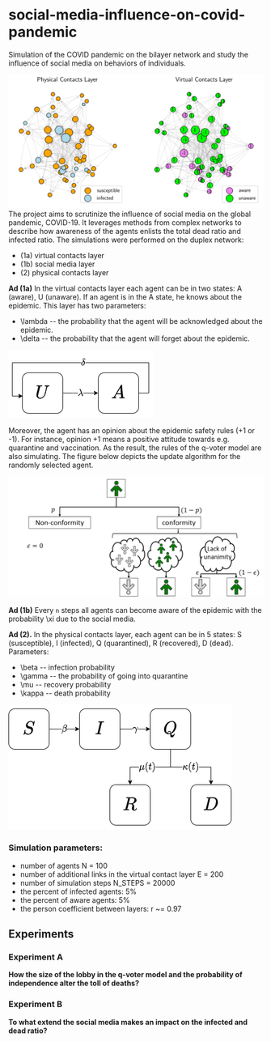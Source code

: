 # social-media-influence-on-covid-pandemic
Simulation of the COVID pandemic on the bilayer network and study the influence of social media on behaviors of individuals. 

![](plots/initial_network_state.png)
The project aims to scrutinize the influence of social media on the global pandemic, COVID-19. It leverages methods from complex networks to describe how awareness of the agents enlists the total dead ratio and infected ratio. The simulations were performed on the duplex network:

- (1a) virtual contacts layer
- (1b) social media layer
- (2) physical contacts layer

**Ad (1a)**  In the virtual contacts layer each agent can be in two states: A (aware), U (unaware). If an agent is in the A state, he knows about the epidemic. This layer has two parameters:
- \lambda -- the probability that the agent will be acknowledged about the epidemic.
- \delta -- the probability that the agent will forget about the epidemic.

![](plots/presentation/sieci_wielopoziomowe_komunikacjadrawio.png)

Moreover, the agent has an opinion about the epidemic safety rules (+1 or -1). For instance, opinion +1 means a positive attitude towards e.g. quarantine and vaccination. As the result, the rules of the q-voter model are also simulating. The figure below depicts the update algorithm for the randomly selected agent.

![q-voter-schema](plots/presentation/q-voter-schema.png)

**Ad (1b)** Every `n` steps all agents can become aware of the epidemic with the probability \xi due to the social media.


**Ad (2).** In the physical contacts layer, each agent can be in 5 states: S (susceptible), I (infected), Q (quarantined), R (recovered),  D (dead). 
Parameters:
- \beta -- infection probability
- \gamma -- the probability of going into quarantine
- \mu -- recovery probability 
- \kappa -- death probability


![](plots/presentation/sieci_wielopoziomowe_epidemia_schemat.png)

### Simulation parameters:

- number of agents N = 100
- number of additional links in the virtual contact layer E = 200
- number of simulation steps N_STEPS = 20000
- the percent of infected agents: 5%
- the percent of aware agents: 5%
- the person coefficient between layers: r ~= 0.97

## Experiments

### Experiment A

**How the size of the lobby in the q-voter model and the probability of independence alter the toll of deaths?**


### Experiment B

**To what extend the social media makes an impact on the infected and dead ratio?**
